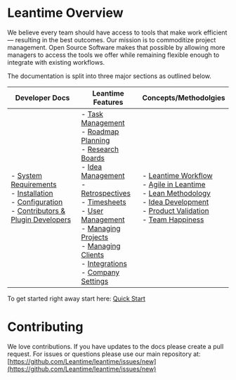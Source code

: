 # Leantime Overview

We believe every team should have access to tools that make work efficient — resulting in the best outcomes. Our mission is to commoditize project management.  Open Source Software makes that possible by allowing more managers to access the tools we offer while remaining flexible enough to integrate with existing workflows.

The documentation is split into three major sections as outlined below.

| Developer Docs | Leantime Features | Concepts/Methodolgies |
|---|---|---| 
| - [System Requirements](installation/system-requirements.md)<br />- [Installation](installation/quick-installation.md)<br />- [Configuration](installation/configuration.md)<br />- [Contributors & Plugin Developers](technical/index.md)|  - [Task Management](using-leantime/task-management.md)<br />- [Roadmap Planning](using-leantime/roadmap-planning.md)<br />- [Research Boards](using-leantime/research-boards.md)<br />- [Idea Management](using-leantime/idea-management.md)<br />- [Retrospectives](using-leantime/retrospectives.md)<br />- [Timesheets](using-leantime/timesheets.md)<br />- [User Management](using-leantime/user-management.md)<br />- [Managing Projects](using-leantime/managing-projects.md)<br />- [Managing Clients](using-leantime/managing-clients.md)<br />- [Integrations](using-leantime/integrations.md)<br />- [Company Settings](using-leantime/company-settings.md)|- [Leantime Workflow](knowledge-base/wheretostart.md)<br />- [Agile in Leantime](knowledge-base/agile.md)<br />- [Lean Methodology](knowledge-base/whatislean.md)<br />- [Idea Development](knowledge-base/idea-development.md)<br />- [Product Validation](knowledge-base/product-validation.md)<br />- [Team Happiness](knowledge-base/team-happiness.md)

To get started right away start here: [Quick Start](getting-started/new-project.md)

# Contributing

We love contributions. If you have updates to the docs please create a pull request. For issues or questions please use our main repository at:
[https://github.com/Leantime/leantime/issues/new](https://github.com/Leantime/leantime/issues/new)
